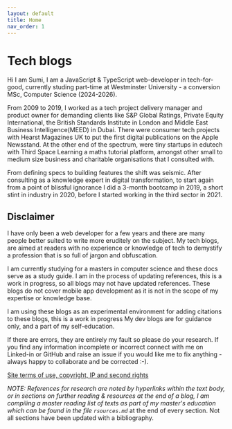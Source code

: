 ```yaml
---
layout: default
title: Home
nav_order: 1
---
```


# Tech blogs

Hi I am Sumi, I am a JavaScript & TypeScript web-developer in tech-for-good, currently studing part-time at Westminster University - a conversion MSc, Computer Science (2024-2026).

From 2009 to 2019, I worked as a tech project delivery manager and product owner for demanding clients like S&P Global Ratings, Private Equity International, the British Standards Institute in London and Middle East Business Intelligence(MEED) in Dubai. There were consumer tech projects with Hearst Magazines UK to put the first digital publications on the Apple Newsstand. At the other end of the spectrum, were tiny startups in edutech with Third Space Learning a maths tutorial platform, amongst other small to medium size business and charitable organisations that I consulted with.

From defining specs to building features the shift was seismic. After consulting as a knowledge expert in digital transformation, to start again from a point of blissful ignorance I did a 3-month bootcamp in 2019, a short stint in industry in 2020, before I started working in the third sector in 2021.


## Disclaimer

I have only been a web developer for a few years and there are many people better suited to write more eruditely on the subject. My tech blogs, are aimed at readers with no experience or knowledge of tech to demystify a profession that is so full of jargon and obfuscation. 

I am currently studying for a masters in computer science and these docs serve as a study guide. I am in the process of updating references, this is a work in progress, so all blogs may not have updated references. These blogs do not cover mobile app development as it is not in the scope of my expertise or knowledge base.

I am using these blogs as an experimental environment for adding citations to these blogs, this is a work in progress My dev blogs are for guidance only, and a part of my self-education. 

If there are errors, they are entirely my fault so please do your research. If you find any information incomplete or incorrect connect with me on Linked-in or GitHub and raise an issue if you would like me to fix anything - always happy to collaborate and be corrected :-).

[Site terms of use, copyright, IP and second rights](https://concentriccirclesdigital.com/site-terms-of-use/)

_NOTE: References for research are noted by hyperlinks within the text body, or in sections on further reading & resources at the end of a blog, I am compiling a master reading list of texts as part of my master's education which can be found in the file `rsources.md`_ at the end of every section. Not all sections have been updated with a bibliography.
